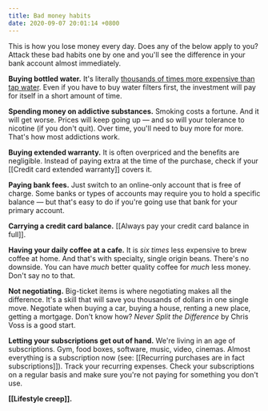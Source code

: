 ```yaml
---
title: Bad money habits
date: 2020-09-07 20:01:14 +0800
---
```


This is how you lose money every day. Does any of the below apply to you? Attack these bad habits one by one and you'll see the difference in your bank account almost immediately.

**Buying bottled water.** It's literally [thousands of times more expensive than tap water](https://www.foodandwaterwatch.org/about/live-healthy/tap-water-vs-bottled-water). Even if you have to buy water filters first, the investment will pay for itself in a short amount of time.

**Spending money on addictive substances.** Smoking costs a fortune. And it will get worse. Prices will keep going up — and so will your tolerance to nicotine (if you don't quit). Over time, you'll need to buy more for more. That's how most addictions work.

**Buying extended warranty.** It is often overpriced and the benefits are negligible. Instead of paying extra at the time of the purchase, check if your [[Credit card extended warranty]] covers it.

**Paying bank fees.** Just switch to an online-only account that is free of charge. Some banks or types of accounts may require you to hold a specific balance — but that's easy to do if you're going use that bank for your primary account.

**Carrying a credit card balance.** [[Always pay your credit card balance in full]].

**Having your daily coffee at a cafe.** It is *six times* less expensive to brew coffee at home. And that's with specialty, single origin beans. There's no downside. You can have *much* better quality coffee for *much* less money. Don't say no to that.

**Not negotiating.** Big-ticket items is where negotiating makes all the difference. It's a skill that will save you thousands of dollars in one single move. Negotiate when buying a car, buying a house, renting a new place, getting a mortgage. Don't know how? *Never Split the Difference* by Chris Voss is a good start.

**Letting your subscriptions get out of hand.** We're living in an age of subscriptions. Gym, food boxes, software, music, video, cinemas. Almost everything is a subscription now (see: [[Recurring purchases are in fact subscriptions]]). Track your recurring expenses. Check your subscriptions on a regular basis and make sure you're not paying for something you don't use.

**[[Lifestyle creep]].**

